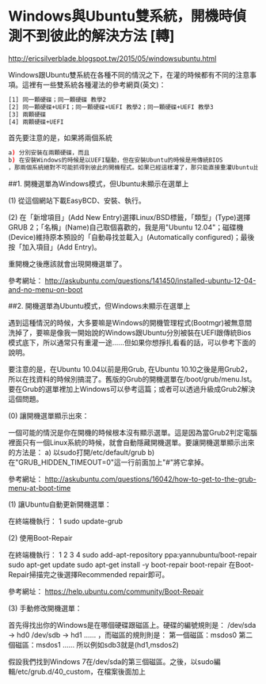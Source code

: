 # Windows與Ubuntu雙系統，開機時偵測不到彼此的解決方法 [轉]

http://ericsilverblade.blogspot.tw/2015/05/windowsubuntu.html

Windows跟Ubuntu雙系統在各種不同的情況之下，在灌的時候都有不同的注意事項。這裡有一些雙系統各種灌法的參考網頁(英文)：
```sh
[1] 同一顆硬碟；同一顆硬碟 教學2
[2] 同一顆硬碟+UEFI；同一顆硬碟+UEFI 教學2；同一顆硬碟+UEFI 教學3
[3] 兩顆硬碟
[4] 兩顆硬碟+UEFI
```
首先要注意的是，如果將兩個系統
```sh
a) 分別安裝在兩顆硬碟，而且
b) 在安裝Windows的時候是以UEFI驅動，但在安裝Ubuntu的時候是用傳統BIOS
，那兩個系統絕對不可能抓得到彼此的開機程式。如果已經這樣灌了，那只能直接重灌Ubuntu比較簡單。
```

##1. 開機選單為Windows模式，但Ubuntu未顯示在選單上

(1) 從這個網站下載EasyBCD、安裝、執行。

(2) 在「新增項目」(Add New Entry)選擇Linux/BSD標籤，「類型」(Type)選擇GRUB 2；「名稱」(Name)自己取個喜歡的，我是用"Ubuntu 12.04"；磁碟機(Device)維持原本預設的「自動尋找並載入」(Automatically configured)；最後按「加入項目」(Add Entry)。

重開機之後應該就會出現開機選單了。

參考網址：
http://askubuntu.com/questions/141450/installed-ubuntu-12-04-and-no-menu-on-boot

##2. 開機選單為Ubuntu模式，但Windows未顯示在選單上

遇到這種情況的時候，大多要嘛是Windows的開機管理程式(Bootmgr)被無意間洗掉了，要嘛是像我一開始說的Windows跟Ubuntu分別被裝在UEFI跟傳統Bios模式底下，所以通常只有重灌一途......但如果你想掙扎看看的話，可以參考下面的說明。

要注意的是，在Ubuntu 10.04以前是用Grub, 在Ubuntu 10.10之後是用Grub2，所以在找資料的時候別搞混了。舊版的Grub的開機選單在/boot/grub/menu.lst。要在Grub的選單裡加上Windows可以參考這篇；或者可以透過升級成Grub2解決這個問題。

(0) 讓開機選單顯示出來：

一個可能的情況是你在開機的時候根本沒有顯示選單。這是因為當Grub2判定電腦裡面只有一個Linux系統的時候，就會自動隱藏開機選單。要讓開機選單顯示出來的方法是：
  a) 以sudo打開/etc/default/grub
  b) 在"GRUB_HIDDEN_TIMEOUT=0"這一行前面加上"#"將它拿掉。

參考網址：
http://askubuntu.com/questions/16042/how-to-get-to-the-grub-menu-at-boot-time

(1) 讓Ubuntu自動更新開機選單：

在終端機執行：
1
sudo update-grub

(2) 使用Boot-Repair

在終端機執行：
1
2
3
4
sudo add-apt-repository ppa:yannubuntu/boot-repair
sudo apt-get update
sudo apt-get install -y boot-repair
boot-repair
在Boot-Repair掃描完之後選擇Recommended repair即可。

參考網址：
https://help.ubuntu.com/community/Boot-Repair

(3) 手動修改開機選單：

首先得找出你的Windows是在哪個硬碟跟磁區上。硬碟的編號規則是：
/dev/sda -> hd0
/dev/sdb -> hd1
......
，而磁區的規則則是：
第一個磁區：msdos0
第二個磁區：msdos1
......
所以例如sdb3就是(hd1,msdos2)

假設我們找到Windows 7在/dev/sda的第三個磁區。之後，以sudo編輯/etc/grub.d/40_custom，在檔案後面加上
